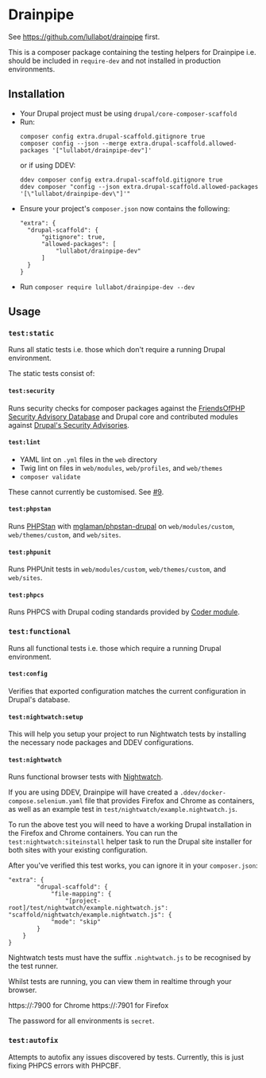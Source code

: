 # Drainpipe

See https://github.com/lullabot/drainpipe first.

This is a composer package containing the testing helpers for Drainpipe i.e.
should be included in `require-dev` and not installed in production
environments.

## Installation

- Your Drupal project must be using `drupal/core-composer-scaffold`
- Run:
  ```
  composer config extra.drupal-scaffold.gitignore true
  composer config --json --merge extra.drupal-scaffold.allowed-packages '["lullabot/drainpipe-dev"]'
  ```
  or if using DDEV:
  ```
  ddev composer config extra.drupal-scaffold.gitignore true
  ddev composer "config --json extra.drupal-scaffold.allowed-packages '[\"lullabot/drainpipe-dev\"]'"
  ```
- Ensure your project's `composer.json` now contains the following:
  ```
  "extra": {
    "drupal-scaffold": {
        "gitignore": true,
        "allowed-packages": [
            "lullabot/drainpipe-dev"
        ]
    }
  }
  ```
- Run `composer require lullabot/drainpipe-dev --dev`

## Usage

### `test:static`

Runs all static tests i.e. those which don't require a running Drupal
environment.

The static tests consist of:

#### `test:security`

Runs security checks for composer packages against the [FriendsOfPHP Security
Advisory Database](https://github.com/FriendsOfPHP/security-advisories) and
Drupal core and contributed modules against
[Drupal's Security Advisories](https://www.drupal.org/security).

#### `test:lint`

- YAML lint on `.yml` files in the `web` directory
- Twig lint on files in `web/modules`, `web/profiles`, and `web/themes`
- `composer validate`

These cannot currently be customised.
See [#9](https://github.com/Lullabot/drainpipe-dev/issues/9).

#### `test:phpstan`

Runs [PHPStan](https://phpstan.org/) with
[mglaman/phpstan-drupal](https://github.com/mglaman/phpstan-drupal) on
`web/modules/custom`, `web/themes/custom`, and `web/sites`.

#### `test:phpunit`

Runs PHPUnit tests in `web/modules/custom`, `web/themes/custom`, and
`web/sites`.

#### `test:phpcs`

Runs PHPCS with Drupal coding standards provided by
[Coder module](https://www.drupal.org/project/coder).

### `test:functional`

Runs all functional tests i.e. those which require a running Drupal environment.

#### `test:config`

Verifies that exported configuration matches the current configuration in
Drupal's database.

#### `test:nightwatch:setup`

This will help you setup your project to run Nightwatch tests by installing
the necessary node packages and DDEV configurations.

#### `test:nightwatch`


Runs functional browser tests with [Nightwatch](https://nightwatchjs.org/).

If you are using DDEV, Drainpipe will have created a
`.ddev/docker-compose.selenium.yaml` file that provides Firefox and Chrome as
containers, as well as an example test in
`test/nightwatch/example.nightwatch.js`.

To run the above test you will need to have a working Drupal installation in the
Firefox and Chrome containers. You can run the `test:nightwatch:siteinstall`
helper task to run the Drupal site installer for both sites with your existing
configuration.

After you've verified this test works, you can ignore it in your `composer.json`:
```
"extra": {
        "drupal-scaffold": {
            "file-mapping": {
                "[project-root]/test/nightwatch/example.nightwatch.js": "scaffold/nightwatch/example.nightwatch.js": {
			"mode": "skip"
		}
	}
}
```

Nightwatch tests must have the suffix `.nightwatch.js` to be recognised by
the test runner.

Whilst tests are running, you can view them in realtime through your browser.

https://<ddev-site-name>:7900 for Chrome
https://<ddev-site-name>:7901 for Firefox

The password for all environments is `secret`.

### `test:autofix`

Attempts to autofix any issues discovered by tests. Currently, this is just
fixing PHPCS errors with PHPCBF.


